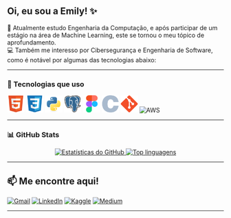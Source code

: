 ## Oi, eu sou a Emily! ✨

🌱 Atualmente estudo Engenharia da Computação, e após participar de um estágio na área de Machine Learning, este se tornou o meu tópico de aprofundamento.  
💻 Também me interesso por Cibersegurança e Engenharia de Software, como é notável por algumas das tecnologias abaixo:

---

### 🚀 Tecnologias que uso

<p align="left">
  <img src="https://raw.githubusercontent.com/devicons/devicon/master/icons/html5/html5-original.svg" height="40" alt="HTML" />
  <img src="https://raw.githubusercontent.com/devicons/devicon/master/icons/css3/css3-original.svg" height="40" alt="CSS" />
  <img src="https://raw.githubusercontent.com/devicons/devicon/master/icons/python/python-original.svg" height="40" alt="Python" />
  <img src="https://raw.githubusercontent.com/devicons/devicon/master/icons/postgresql/postgresql-original.svg" height="40" alt="PostgreSQL" />
  <img src="https://raw.githubusercontent.com/devicons/devicon/master/icons/figma/figma-original.svg" height="40" alt="Figma" />
  <img src="https://raw.githubusercontent.com/devicons/devicon/master/icons/c/c-original.svg" height="40" alt="C" />
  <img src="https://raw.githubusercontent.com/devicons/devicon/master/icons/git/git-original.svg" height="40" alt="Git" />
  <img src="https://cdn.jsdelivr.net/gh/devicons/devicon@latest/icons/amazonwebservices/amazonwebservices-original-wordmark.svg" height="40" alt="AWS" />
</p>

---

### 📊 GitHub Stats

<div align="center">
  <a href="https://github.com/emilywingler">
    <img height="180em" src="https://github-readme-stats.vercel.app/api?username=emilywingler&theme=midnight-purple&show_icons=true" alt="Estatísticas do GitHub" />
    <img height="180em" src="https://github-readme-stats.vercel.app/api/top-langs/?username=emilywingler&layout=compact&theme=midnight-purple" alt="Top linguagens" />
  </a>
</div>


---

## 📫 Me encontre aqui!

<p>
  <a href="mailto:wingleremily@gmail.com"><img src="https://img.shields.io/badge/-Gmail-%23333?style=for-the-badge&logo=gmail&logoColor=white" target="_blank" alt="Gmail"></a>
  <a href="https://www.linkedin.com/in/emily-wingler" target="_blank"><img src="https://img.shields.io/badge/-LinkedIn-%230077B5?style=for-the-badge&logo=linkedin&logoColor=white" alt="LinkedIn"></a> 
  <a href="https://www.kaggle.com/emilywingler" target="_blank"><img src="https://img.shields.io/badge/Kaggle-20BEFF?style=for-the-badge&logo=Kaggle&logoColor=white" alt="Kaggle"></a>
  <a href="https://medium.com/@wingleremily" target="_blank"><img src="https://img.shields.io/badge/Medium-12100E?style=for-the-badge&logo=medium&logoColor=white" alt="Medium"></a>
</p>

---

<!--
🔧 Snake animation:
https://github.com/emilywingler/emilywingler/blob/output/github-contribution-grid-snake.svg

🎯 Badges de status:
https://github.com/anuraghazra/github-readme-stats/blob/master/readme.md

📚 Markdown formatting:
https://docs.github.com/pt/get-started/writing-on-github/getting-started-with-writing-and-formatting-on-github/basic-writing-and-formatting-syntax

🧩 Dev icons:
https://devicon.dev/

🔗 Badges sociais:
https://dev.to/envoy_/150-badges-for-github-pnk
-->
